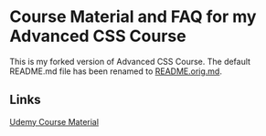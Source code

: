 # Course Material and FAQ for my Advanced CSS Course

This is my forked version of Advanced CSS Course. The default README.md file
has been renamed to [README.orig.md](README.orig.md).

## Links

[Udemy Course Material](https://www.udemy.com/course/advanced-css-and-sass/)

